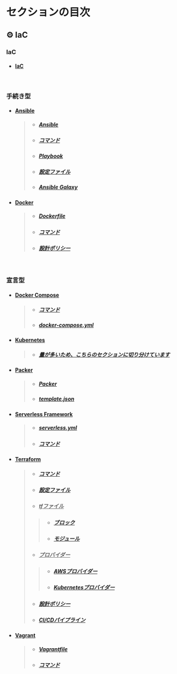 
# セクションの目次

## ⚙️ IaC

### IaC

* #### [IaC](https://hiroki-it.github.io/tech-notebook/infrastructure_as_code/infrastructure_as_code.html)

<br>

### 手続き型

* #### <u>Ansible</u>
  > * ##### [Ansible](https://hiroki-it.github.io/tech-notebook/infrastructure_as_code/infrastructure_as_code_ansible.html)
  > * ##### [コマンド](https://hiroki-it.github.io/tech-notebook/infrastructure_as_code/infrastructure_as_code_ansible_command.html)
  > * ##### [Playbook](https://hiroki-it.github.io/tech-notebook/infrastructure_as_code/infrastructure_as_code_ansible_playbook.html)
  > * ##### [設定ファイル](https://hiroki-it.github.io/tech-notebook/infrastructure_as_code/infrastructure_as_code_ansible_cfg.html)
  > * ##### [Ansible Galaxy](https://hiroki-it.github.io/tech-notebook/infrastructure_as_code/infrastructure_as_code_ansible_galaxy.html)

* #### <u>Docker</u>
  > * ##### [︎Dockerfile](https://hiroki-it.github.io/tech-notebook/infrastructure_as_code/infrastructure_as_code_docker_dockerfile.html)
  > * ##### [︎コマンド](https://hiroki-it.github.io/tech-notebook/infrastructure_as_code/infrastructure_as_code_docker_command.html)
  > * ##### [︎設計ポリシー](https://hiroki-it.github.io/tech-notebook/infrastructure_as_code/infrastructure_as_code_docker_policy.html)

<br>

### 宣言型

* #### <u>Docker Compose</u>
  > * ##### [︎コマンド](https://hiroki-it.github.io/tech-notebook/infrastructure_as_code/infrastructure_as_code_docker_compose_command.html)
  > * ##### [︎docker-compose.yml](https://hiroki-it.github.io/tech-notebook/infrastructure_as_code/infrastructure_as_code_docker_compose_yml.html)
  
* #### <u>Kubernetes</u>
  > * ##### [量が多いため、こちらのセクションに切り分けています](https://hiroki-it.github.io/tech-notebook/infrastructure_as_code/kubernetes/index.html)

* #### <u>Packer</u>
  > * ##### [Packer](https://hiroki-it.github.io/tech-notebook/infrastructure_as_code/infrastructure_as_code_packer.html)
  > * ##### [template.json](https://hiroki-it.github.io/tech-notebook/infrastructure_as_code/infrastructure_as_code_packer_template_json.html)
  
* #### <u>Serverless Framework</u>
  > * ##### [︎serverless.yml](https://hiroki-it.github.io/tech-notebook/infrastructure_as_code/infrastructure_as_code_serverless_framework_serverless_yml.html)
  > * ##### [︎コマンド](https://hiroki-it.github.io/tech-notebook/infrastructure_as_code/infrastructure_as_code_serverless_framework_serverless_command.html)

* #### <u>Terraform</u>
  > * ##### [︎コマンド](https://hiroki-it.github.io/tech-notebook/infrastructure_as_code/infrastructure_as_code_terraform_command.html)
  > * ##### [︎設定ファイル](https://hiroki-it.github.io/tech-notebook/infrastructure_as_code/infrastructure_as_code_terraform_conf.html)
  > * ##### <u>tfファイル</u>
  > > * ##### [︎ブロック](https://hiroki-it.github.io/tech-notebook/infrastructure_as_code/infrastructure_as_code_terraform_tf_block.html)
  > > * ##### [︎モジュール](https://hiroki-it.github.io/tech-notebook/infrastructure_as_code/infrastructure_as_code_terraform_tf_module.html)
  > * ##### <u>プロバイダー</u>
  > > * ##### [︎AWSプロバイダー](https://hiroki-it.github.io/tech-notebook/infrastructure_as_code/infrastructure_as_code_terraform_provider_aws.html)
  > > * ##### [︎Kubernetesプロバイダー](https://hiroki-it.github.io/tech-notebook/infrastructure_as_code/infrastructure_as_code_terraform_provider_kubernetes.html)
  > * ##### [︎設計ポリシー](https://hiroki-it.github.io/tech-notebook/infrastructure_as_code/infrastructure_as_code_terraform_policy.html)
  > * ##### [︎CI/CDパイプライン](https://hiroki-it.github.io/tech-notebook/infrastructure_as_code/infrastructure_as_code_terraform_ci_cd_pipeline.html)


* #### <u>Vagrant</u>
  > * ##### [Vagrantfile](https://hiroki-it.github.io/tech-notebook/infrastructure_as_code/infrastructure_as_code_vagrant_vagrantfile.html)
  > * ##### [︎コマンド](https://hiroki-it.github.io/tech-notebook/infrastructure_as_code/infrastructure_as_code_vagrant_command.html)

<br>
